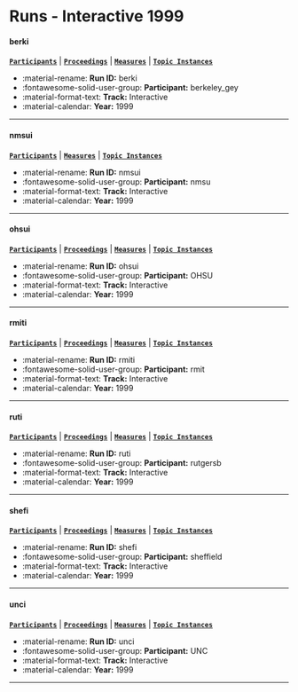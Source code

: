 # Runs - Interactive 1999 

#### berki 
[**`Participants`**](./participants.md#berkeley_gey) | [**`Proceedings`**](./proceedings.md#berkeley-s-trec-8-interactive-track-entry-cheshire-ii-and-zprise) | [**`Measures`**](https://trec.nist.gov/pubs/trec8/appendices/A/interactive_results/measures.pdf) | [**`Topic Instances`**](https://trec.nist.gov/pubs/trec8/appendices/A/interactive_results/topic-instances.pdf) 

- :material-rename: **Run ID:** berki 
- :fontawesome-solid-user-group: **Participant:** berkeley_gey 
- :material-format-text: **Track:** Interactive 
- :material-calendar: **Year:** 1999 

---
#### nmsui 
[**`Participants`**](./participants.md#nmsu) | [**`Measures`**](https://trec.nist.gov/pubs/trec8/appendices/A/interactive_results/measures.pdf) | [**`Topic Instances`**](https://trec.nist.gov/pubs/trec8/appendices/A/interactive_results/topic-instances.pdf) 

- :material-rename: **Run ID:** nmsui 
- :fontawesome-solid-user-group: **Participant:** nmsu 
- :material-format-text: **Track:** Interactive 
- :material-calendar: **Year:** 1999 

---
#### ohsui 
[**`Participants`**](./participants.md#ohsu) | [**`Proceedings`**](./proceedings.md#do-batch-and-user-evaluations-give-the-same-results-an-analysis-from-the-trec-8-interactive-track) | [**`Measures`**](https://trec.nist.gov/pubs/trec8/appendices/A/interactive_results/measures.pdf) | [**`Topic Instances`**](https://trec.nist.gov/pubs/trec8/appendices/A/interactive_results/topic-instances.pdf) 

- :material-rename: **Run ID:** ohsui 
- :fontawesome-solid-user-group: **Participant:** OHSU 
- :material-format-text: **Track:** Interactive 
- :material-calendar: **Year:** 1999 

---
#### rmiti 
[**`Participants`**](./participants.md#rmit) | [**`Proceedings`**](./proceedings.md#the-rmit-csiro-ad-hoc-q-a-web-interactive-and-speech-experiments-at-trec-8) | [**`Measures`**](https://trec.nist.gov/pubs/trec8/appendices/A/interactive_results/measures.pdf) | [**`Topic Instances`**](https://trec.nist.gov/pubs/trec8/appendices/A/interactive_results/topic-instances.pdf) 

- :material-rename: **Run ID:** rmiti 
- :fontawesome-solid-user-group: **Participant:** rmit 
- :material-format-text: **Track:** Interactive 
- :material-calendar: **Year:** 1999 

---
#### ruti 
[**`Participants`**](./participants.md#rutgersb) | [**`Proceedings`**](./proceedings.md#relevance-feedback-versus-local-context-analysis-as-term-suggestion-devices-rutgers-trec-8-interactive-track-experience) | [**`Measures`**](https://trec.nist.gov/pubs/trec8/appendices/A/interactive_results/measures.pdf) | [**`Topic Instances`**](https://trec.nist.gov/pubs/trec8/appendices/A/interactive_results/topic-instances.pdf) 

- :material-rename: **Run ID:** ruti 
- :fontawesome-solid-user-group: **Participant:** rutgersb 
- :material-format-text: **Track:** Interactive 
- :material-calendar: **Year:** 1999 

---
#### shefi 
[**`Participants`**](./participants.md#sheffield) | [**`Proceedings`**](./proceedings.md#interactive-okapi-at-sheffield-trec-8) | [**`Measures`**](https://trec.nist.gov/pubs/trec8/appendices/A/interactive_results/measures.pdf) | [**`Topic Instances`**](https://trec.nist.gov/pubs/trec8/appendices/A/interactive_results/topic-instances.pdf) 

- :material-rename: **Run ID:** shefi 
- :fontawesome-solid-user-group: **Participant:** sheffield 
- :material-format-text: **Track:** Interactive 
- :material-calendar: **Year:** 1999 

---
#### unci 
[**`Participants`**](./participants.md#unc) | [**`Proceedings`**](./proceedings.md#iris-at-trec-8) | [**`Measures`**](https://trec.nist.gov/pubs/trec8/appendices/A/interactive_results/measures.pdf) | [**`Topic Instances`**](https://trec.nist.gov/pubs/trec8/appendices/A/interactive_results/topic-instances.pdf) 

- :material-rename: **Run ID:** unci 
- :fontawesome-solid-user-group: **Participant:** UNC 
- :material-format-text: **Track:** Interactive 
- :material-calendar: **Year:** 1999 

---
